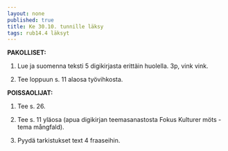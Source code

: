 ```yaml
---
layout: none
published: true
title: Ke 30.10. tunnille läksy
tags: rub14.4 läksyt
---
```

**PAKOLLISET:**

1. Lue ja suomenna teksti 5 digikirjasta erittäin huolella. 3p, vink vink.

2. Tee loppuun s. 11 alaosa työvihkosta.

**POISSAOLIJAT:**

1. Tee s. 26.

2. Tee s. 11 yläosa (apua digikirjan teemasanastosta Fokus Kulturer möts - tema mångfald).

3. Pyydä tarkistukset text 4 fraaseihin.